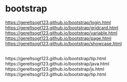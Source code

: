 # bootstrap
https://gereltsogt123.github.io/bootstrap/login.html
<br>
https://gereltsogt123.github.io/bootstrap/gridcard.html
<br>
https://gereltsogt123.github.io/bootstrap/variable.html
<br>
https://gereltsogt123.github.io/bootstrap/page.html
<br>
https://gereltsogt123.github.io/bootstrap/showcase.html

<br>
https://gereltsogt123.github.io/bootstrap/tip.html

<br>
https://gereltsogt123.github.io/bootstrap/java.html

<br>
https://gereltsogt123.github.io/bootstrap/js.html
<br>
https://gereltsogt123.github.io/bootstrap/tip.html
